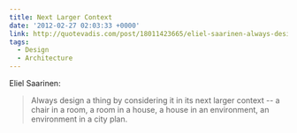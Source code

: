 ```yaml
---
title: Next Larger Context
date: '2012-02-27 02:03:33 +0000'
link: http://quotevadis.com/post/18011423665/eliel-saarinen-always-design-things-by-context
tags:
  - Design
  - Architecture
---
```

Eliel Saarinen:

> Always design a thing by considering it in its next larger context -- a chair in a room, a room in a house, a house in an environment, an environment in a city plan.
